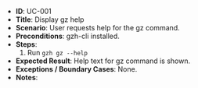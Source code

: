 - **ID**: UC-001
- **Title**: Display gz help
- **Scenario**: User requests help for the gz command.
- **Preconditions**: gzh-cli installed.
- **Steps**:
  1. Run `gzh gz --help`
- **Expected Result**: Help text for gz command is shown.
- **Exceptions / Boundary Cases**: None.
- **Notes**:
